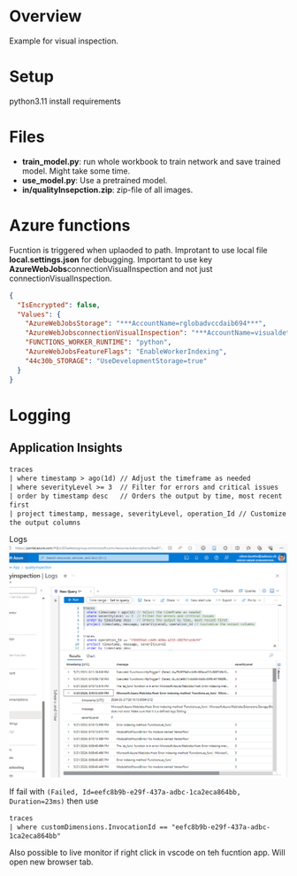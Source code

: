 # Overview

Example for visual inspection.

# Setup

python3.11
install requirements

# Files

- **train_model.py**: run whole workbook to train network and save trained model. Might take some time.
- **use_model.py**: Use a pretrained model.
- **in/qualityInsepction.zip**: zip-file of all images.

# Azure functions

Fucntion is triggered when uplaoded to path. Improtant to use local file **local.settings.json** for debugging. Important to use key **AzureWebJobs**connectionVisualInspection and not just connectionVisualInspection.

```json
{
  "IsEncrypted": false,
  "Values": {
    "AzureWebJobsStorage": "***AccountName=rglobadvccdaib694***",
    "AzureWebJobsconnectionVisualInspection": "***AccountName=visualdetection***",
    "FUNCTIONS_WORKER_RUNTIME": "python",
    "AzureWebJobsFeatureFlags": "EnableWorkerIndexing",
    "44c30b_STORAGE": "UseDevelopmentStorage=true"
  }
}
```

# Logging
## Application Insights

```KQL
traces
| where timestamp > ago(1d) // Adjust the timeframe as needed
| where severityLevel >= 3  // Filter for errors and critical issues
| order by timestamp desc   // Orders the output by time, most recent first
| project timestamp, message, severityLevel, operation_Id // Customize the output columns
```

Logs
![alt text](readme/appIns.png)

If fail with
```(Failed, Id=eefc8b9b-e29f-437a-adbc-1ca2eca864bb, Duration=23ms)```
then use
```KQL
traces
| where customDimensions.InvocationId == "eefc8b9b-e29f-437a-adbc-1ca2eca864bb"
```

Also possible to live monitor if right click in vscode on teh fucntion app. Will open new browser tab.
